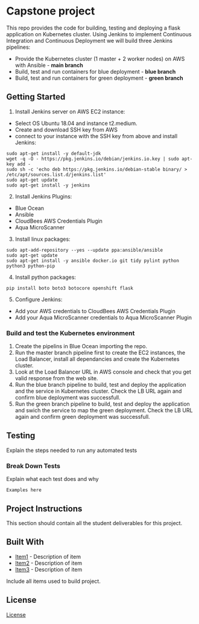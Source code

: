 # Capstone project 

This repo provides the code for building, testing and deploying a flask application on Kubernetes cluster. Using Jenkins to implement Continuous Integration and Continuous Deployment we will build three Jenkins pipelines:
* Provide the Kubernetes cluster (1 master + 2 worker nodes) on AWS with Ansible - **main branch**
* Build, test and run containers for blue deployment - **blue branch**
* Build, test and run containers for green deployment - **green branch**

## Getting Started

1. Install Jenkins server on AWS EC2 instance: 
- Select OS Ubuntu 18.04 and instance t2.medium.
- Create and download SSH key from AWS
- connect to your instance with the SSH key from above and install Jenkins:
```
sudo apt-get install -y default-jdk
wget -q -O - https://pkg.jenkins.io/debian/jenkins.io.key | sudo apt-key add -
sudo sh -c 'echo deb https://pkg.jenkins.io/debian-stable binary/ > /etc/apt/sources.list.d/jenkins.list'
sudo apt-get update
sudo apt-get install -y jenkins
```

2. Install Jenkins Plugins:
* Blue Ocean 
* Ansible
* CloudBees AWS Credentials Plugin
* Aqua MicroScanner

3. Install linux packages:
```
sudo apt-add-repository --yes --update ppa:ansible/ansible
sudo apt-get update
sudo apt-get install -y ansible docker.io git tidy pylint python python3 python-pip
```

4. Install python packages:
```
pip install boto boto3 botocore openshift flask
```

5. Configure Jenkins:
* Add your AWS credentials to CloudBees AWS Credentials Plugin
* Add your Aqua MicroScanner credentials to Aqua MicroScanner Plugin

### Build and test the Kubernetes environment

1. Create the pipelins in Blue Ocean importing the repo.
2. Run the master branch pipeline first to create the EC2 instances, the Load Balancer,  install all dependancies and create the Kubernetes cluster. 
3. Look at the Load Balancer URL in AWS console and check that you get valid response from the web site.
4. Run the blue branch pipeline to build, test and deploy the application and the service in Kubernetes cluster. Check the LB URL again and confirm blue deployment was successfull.
5. Run the green branch pipeline to build, test and deploy the application and swich the service to map the green deployment. Check the LB URL again and confirm green deployment was successfull.


## Testing

Explain the steps needed to run any automated tests

### Break Down Tests

Explain what each test does and why

```
Examples here
```
## Project Instructions

This section should contain all the student deliverables for this project.

## Built With

* [Item1](www.item1.com) - Description of item
* [Item2](www.item2.com) - Description of item
* [Item3](www.item3.com) - Description of item

Include all items used to build project.

## License
[License](../LICENSE.md)

